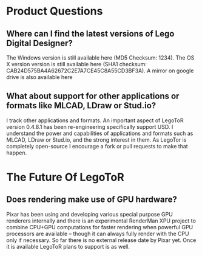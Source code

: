 # Product Questions

## Where can I find the latest versions of Lego Digital Designer?
The Windows version is still available here (MD5 Checksum: 1234).
The OS X version version is still available here (SHA1 checksum: CAB24D575BA4A62672C2E7A7CE45C8A55CD3BF3A).
A mirror on google drive is also available here

## What about support for other applications or formats like MLCAD, LDraw or Stud.io?

I track other applications and formats. An important aspect of LegoToR version 0.4.8.1 has been re-engineering specifically support USD. I understand the power and capabilities of applications and formats such as MLCAD, LDraw or Stud.io, and the strong interest in them. As LegoTor is completely open-source I encourage a fork or pull requests to make that happen.

# The Future Of LegoToR
## Does rendering make use of GPU hardware?
Pixar has been using and developing various special purpose GPU renderers internally and there is an experimental RenderMan XPU project to combine CPU+GPU computations for faster rendering when powerful GPU processors are available – though it can always fully render with the CPU only if necessary. So far there is no external release date by Pixar yet. Once it is available LegoToR plans to support is as well.
